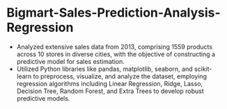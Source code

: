 # Bigmart-Sales-Prediction-Analysis-Regression
- Analyzed extensive sales data from 2013, comprising 1559 products across 10 stores in diverse cities, with the objective of constructing a predictive model for sales estimation.
- Utilized Python libraries like pandas, matplotlib, seaborn, and scikit-learn to preprocess, visualize, and analyze the dataset, employing regression algorithms including Linear Regression, Ridge, Lasso, Decision Tree, Random Forest, and Extra Trees to develop robust predictive models.
